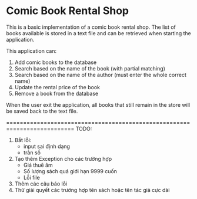 # Comic Book Rental Shop
This is a basic implementation of a comic book rental shop.
The list of books available is stored in a text file and can be retrieved when starting the application.

This application can:
1. Add comic books to the database
2. Search based on the name of the book (with partial matching)
3. Search based on the name of the author (must enter the whole correct name)
4. Update the rental price of the book
5. Remove a book from the database

When the user exit the application, all books that still remain in the store will be saved back to the text file.

==========================================================================
TODO:
1. Bắt lỗi:
   + input sai định dạng
   + tràn số
3. Tạo thêm Exception cho các trường hợp
   + Giá thuê âm
   + Số lượng sách quá giới hạn 9999 cuốn
   + Lỗi file
4. Thêm các câu báo lỗi
5. Thử giải quyết các trường hợp tên sách hoặc tên tác giả cực dài
   
